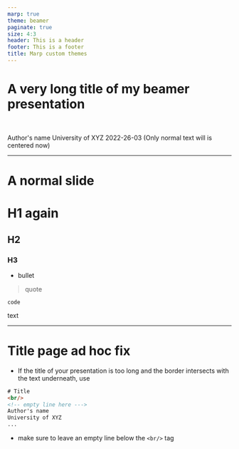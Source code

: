```yaml
---
marp: true
theme: beamer
paginate: true
size: 4:3
header: This is a header
footer: This is a footer
title: Marp custom themes
---
```

<!-- _class: title -->

# A very long title of my beamer presentation
<br/>

Author's name
University of XYZ
2022-26-03
(Only normal text will is centered now)

---

# A normal slide

# H1 again
## H2
### H3
- bullet
> quote
```
code
```
text

---
# Title page ad hoc fix

- If the title of your presentation is too long and the border intersects with the text underneath, use

```html
# Title
<br/>
<!-- empty line here --->
Author's name
University of XYZ
...
```
- make sure to leave an empty line below the `<br/>` tag
